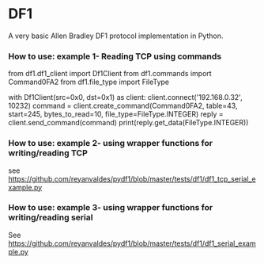 # DF1

A very basic Allen Bradley DF1 protocol implementation in Python.

### How to use: example 1- Reading TCP using commands

from df1.df1_client import Df1Client
from df1.commands import Command0FA2
from df1.file_type import FileType

with Df1Client(src=0x0, dst=0x1) as client:
    client.connect('192.168.0.32', 10232)
    command = client.create_command(Command0FA2, table=43, start=245, bytes_to_read=10, file_type=FileType.INTEGER)
    reply = client.send_command(command)
    print(reply.get_data(FileType.INTEGER))


### How to use: example 2- using wrapper functions for writing/reading TCP

see https://github.com/reyanvaldes/pydf1/blob/master/tests/df1/df1_tcp_serial_example.py

### How to use: example 3- using wrapper functions for writing/reading serial

See https://github.com/reyanvaldes/pydf1/blob/master/tests/df1/df1_serial_example.py

